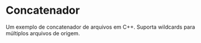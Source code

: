 # Concatenador
Um exemplo de concatenador de arquivos em C++.
Suporta wildcards para múltiplos arquivos de origem.
